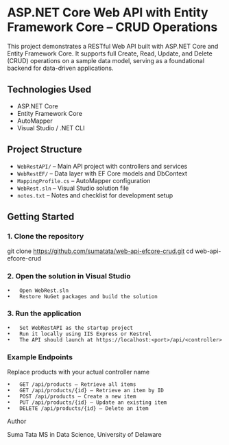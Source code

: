 # ASP.NET Core Web API with Entity Framework Core – CRUD Operations

This project demonstrates a RESTful Web API built with ASP.NET Core and Entity Framework Core. It supports full Create, Read, Update, and Delete (CRUD) operations on a sample data model, serving as a foundational backend for data-driven applications.

## Technologies Used

- ASP.NET Core
- Entity Framework Core
- AutoMapper
- Visual Studio / .NET CLI

## Project Structure

- `WebRestAPI/` – Main API project with controllers and services
- `WebRestEF/` – Data layer with EF Core models and DbContext
- `MappingProfile.cs` – AutoMapper configuration
- `WebRest.sln` – Visual Studio solution file
- `notes.txt` – Notes and checklist for development setup

##  Getting Started

### 1. Clone the repository

git clone https://github.com/sumatata/web-api-efcore-crud.git
cd web-api-efcore-crud

### 2. Open the solution in Visual Studio
	•	Open WebRest.sln
	•	Restore NuGet packages and build the solution

### 3. Run the application
	•	Set WebRestAPI as the startup project
	•	Run it locally using IIS Express or Kestrel
	•	The API should launch at https://localhost:<port>/api/<controller>

### Example Endpoints

Replace products with your actual controller name

	•	GET /api/products – Retrieve all items
	•	GET /api/products/{id} – Retrieve an item by ID
	•	POST /api/products – Create a new item
	•	PUT /api/products/{id} – Update an existing item
	•	DELETE /api/products/{id} – Delete an item

Author

Suma Tata
MS in  Data Science, University of Delaware
